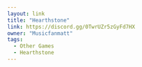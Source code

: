 ```yaml
---
layout: link
title: "Hearthstone"
link: https://discord.gg/0TwrUZr5zGyFd7HX
owner: "Musicfanmatt"
tags: 
  - Other Games
  - Hearthstone
---
```

